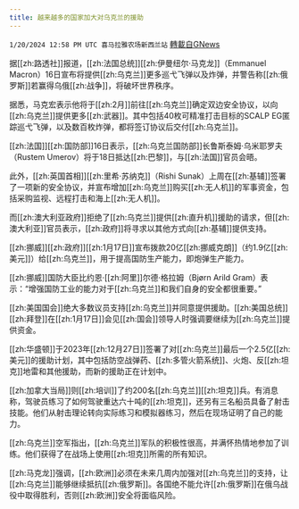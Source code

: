 ```yaml
---
title: 越来越多的国家加大对乌克兰的援助
---
```

`1/20/2024 12:58 PM UTC 喜马拉雅农场新西兰站` [轉載自GNews](https://gnews.org/articles/2236714)


据[[zh:路透社]]报道，[[zh:法国总统]][[zh:伊曼纽尔·马克龙]]（Emmanuel Macron）16日宣布将提供[[zh:乌克兰]]更多巡弋飞弹以及炸弹，并警告称[[zh:俄罗斯]]若赢得乌俄[[zh:战争]]，将破坏世界秩序。

据悉，马克宏表示他将于[[zh:2月]]前往[[zh:乌克兰]]确定双边安全协议，以向[[zh:乌克兰]]提供更多[[zh:武器]]。其中包括40枚可精准打击目标的SCALP EG匿踪巡弋飞弹，以及数百枚炸弹，都将签订协议后交付[[zh:乌克兰]]。

[[zh:法国]][[zh:国防部]]16日表示，[[zh:乌克兰国防部]]长鲁斯泰姆·乌米耶罗夫（Rustem Umerov）将于18日抵达[[zh:巴黎]]，与[[zh:法国]]官员会晤。

此外，[[zh:英国首相]][[zh:里希·苏纳克]]（Rishi Sunak）上周在[[zh:基辅]]签署了一项新的安全协议，并宣布增加[[zh:乌克兰]]购买[[zh:无人机]]的军事资金，包括采购监视、远程打击和海上[[zh:无人机]]。

而[[zh:澳大利亚政府]]拒绝了[[zh:乌克兰]]提供[[zh:直升机]]援助的请求，但[[zh:澳大利亚]]官员表示，[[zh:政府]]将寻求以其他方式向[[zh:基辅]]提供支持。

[[zh:挪威]][[zh:政府]][[zh:1月17日]]宣布拨款20亿[[zh:挪威克朗]]（约1.9亿[[zh:美元]]）给[[zh:乌克兰]]，用于提高国防生产能力，即炮弹生产能力。

[[zh:挪威]]国防大臣比约恩·[[zh:阿里]]尔德·格拉姆（Bjørn Arild Gram）表示：“增强国防工业的能力对于[[zh:乌克兰]]和我们自身的安全都很重要。”

[[zh:美国国会]]绝大多数议员支持[[zh:乌克兰]]并同意提供援助。[[zh:美国总统]][[zh:拜登]]在[[zh:1月17日]]会见[[zh:国会]]领导人时强调要继续为[[zh:乌克兰]]提供资金。

[[zh:华盛顿]]于2023年[[zh:12月27日]]签署了对[[zh:乌克兰]]最后一个2.5亿[[zh:美元]]的援助计划，其中包括防空战弹药、[[zh:多管火箭系统]]、火炮、反[[zh:坦克]]地雷和其他援助，而新的援助正在计划中。

[[zh:加拿大当局]]则[[zh:培训]]了约200名[[zh:乌克兰]][[zh:坦克]]兵。有消息称，驾驶员练习了如何驾驶重达六十吨的[[zh:坦克]]，还另有三名船员具备了射击技能。他们从射击理论转向实际练习和模拟器练习，然后在现场证明了自己的能力。

[[zh:乌克兰]]空军指出，[[zh:乌克兰]]军队的积极性很高，并满怀热情地参加了训练。他们获得了在战场上使用[[zh:坦克]]所需的所有知识。

[[zh:马克龙]]强调，[[zh:欧洲]]必须在未来几周内加强对[[zh:乌克兰]]的支持，让[[zh:乌克兰]]能够继续抵抗[[zh:俄罗斯]]。各国绝不能允许[[zh:俄罗斯]]在俄乌战役中取得胜利，否则[[zh:欧洲]]安全将面临风险。
